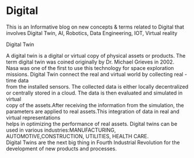 # Digital
This is an Informative blog on new concepts & terms related to Digital that involves Digital Twin, AI, Robotics, Data Engineering, IOT, Virtual reality <br>


Digital Twin<br>

A digital twin is a digital or virtual copy of physical assets or products. The term digital twin was coined originally by Dr. Michael Grieves in 2002.<br>
Nasa was one of the first to use this technology for space exploration missions.  Digital Twin connect the real and virtual world by collecting real -time data <br>
from the installed sensors. The collected data is either locally decentralized or centrally stored in a cloud. The data is then evaluated and simulated in virtual <br>
copy of the assets.After receiving the information from the simulation, the parameters are applied to real assets.This integration of data in real and virtual representations <br>
helps in optimizing the performance of real assets. Digital twins can be used in various industries:MANUFACTURING, AUTOMOTIVE,CONSTRUCTION, UTILITIES, HEALTH CARE. <br>
Digital Twins are the next big thing in Fourth Industrial Revolution for the development of new products and processes.

